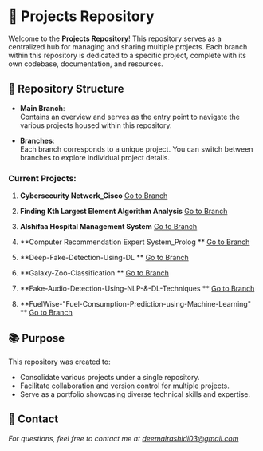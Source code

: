 # 🌟 Projects Repository

Welcome to the **Projects Repository**! This repository serves as a centralized hub for managing and sharing multiple projects. Each branch within this repository is dedicated to a specific project, complete with its own codebase, documentation, and resources.

## 📂 Repository Structure

- **Main Branch**:  
  Contains an overview and serves as the entry point to navigate the various projects housed within this repository.

- **Branches**:  
  Each branch corresponds to a unique project. You can switch between branches to explore individual project details.

### Current Projects:
1. **Cybersecurity Network_Cisco** [Go to Branch](8)

2. **Finding Kth Largest Element Algorithm Analysis** [Go to Branch](7)

3. **Alshifaa Hospital Management System** [Go to Branch](6)

4. **Computer Recommendation Expert System_Prolog ** [Go to Branch](5)

5. **Deep-Fake-Detection-Using-DL ** [Go to Branch](4)

6. **Galaxy-Zoo-Classification ** [Go to Branch](3)

7. **Fake-Audio-Detection-Using-NLP-&-DL-Techniques ** [Go to Branch](2)

8. **FuelWise-"Fuel-Consumption-Prediction-using-Machine-Learning" ** [Go to Branch](1)

## 📚 Purpose

This repository was created to:
- Consolidate various projects under a single repository.
- Facilitate collaboration and version control for multiple projects.
- Serve as a portfolio showcasing diverse technical skills and expertise.

## 📧 Contact
*For questions, feel free to contact me at deemalrashidi03@gmail.com*
